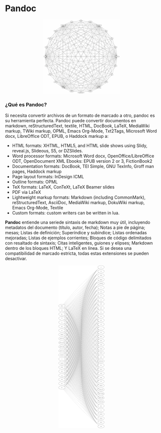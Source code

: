 # Pandoc

<div style="text-align:center"><img style="width:50%; height:40%" src="imagenes/portada.png"/></div>

### ¿Qué es Pandoc?
Si necesita convertir archivos de un formato de marcado a otro, pandoc es su herramienta perfecta. Pandoc puede convertir documentos en markdown, reStructuredText, textile, HTML, DocBook, LaTeX, MediaWiki markup, TWiki markup, OPML, Emacs Org-Mode, Txt2Tags, Microsoft Word docx, LibreOffice ODT, EPUB, o Haddock markup a:

* HTML formats: XHTML, HTML5, and HTML slide shows using Slidy, reveal.js, Slideous, S5, or DZSlides.
* Word processor formats: Microsoft Word docx, OpenOffice/LibreOffice ODT, OpenDocument XML
Ebooks: EPUB version 2 or 3, FictionBook2
* Documentation formats: DocBook, TEI Simple, GNU TexInfo, Groff man pages, Haddock markup
* Page layout formats: InDesign ICML
* Outline formats: OPML
* TeX formats: LaTeX, ConTeXt, LaTeX Beamer slides
* PDF via LaTeX
* Lightweight markup formats: Markdown (including CommonMark), reStructuredText, AsciiDoc, MediaWiki markup, DokuWiki markup, Emacs Org-Mode, Textile
* Custom formats: custom writers can be written in lua.

**Pandoc** entiende una seriede sintaxis de markdown muy útil, incluyendo metadatos del documento (título, autor, fecha); Notas a pie de página; mesas; Listas de definición; Superíndice y subíndice; Listas ordenadas mejoradas; Listas de ejemplos corrientes; Bloques de código delimitados con resaltado de sintaxis; Citas inteligentes, guiones y elipses; Markdown dentro de los bloques HTML; Y LaTeX en línea. Si se desea una compatibilidad de marcado estricta, todas estas extensiones se pueden desactivar.

<div style="text-align:center"><img style="width:30%; height:10%" src="imagenes/cuerpo.jpg"/></div>

